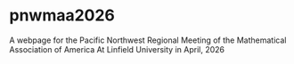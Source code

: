 # pnwmaa2026

A webpage for the Pacific Northwest Regional Meeting of the Mathematical Association of America
At Linfield University in April, 2026

